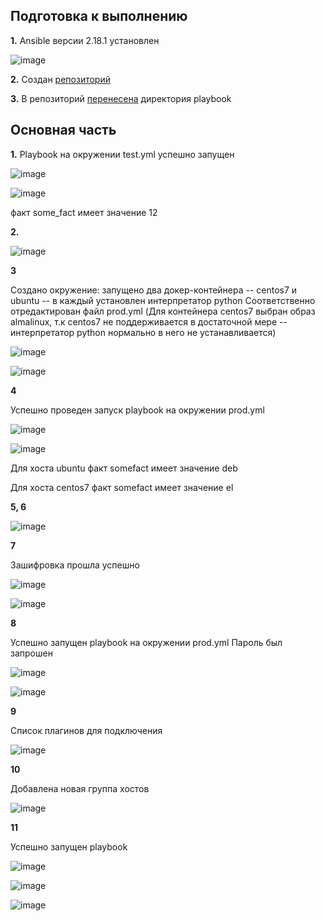 ## Подготовка к выполнению ##

**1.** Ansible версии 2.18.1 установлен

![image](https://github.com/user-attachments/assets/2029ea7a-8520-4935-a3af-b4b262b8ca19)

**2.** Создан [репозиторий](https://github.com/user-attachments/assets/4287724f-3599-46c6-9b2b-329b6543e6cf)

**3.** В репозиторий [перенесена](https://github.com/g-timokhin/ansible_intro/tree/master/playbook) директория playbook

## Основная часть ##

**1.** Playbook на окружении test.yml успешно запущен

![image](https://github.com/user-attachments/assets/9ad8c6cd-bbd4-493e-87d2-1fbda934184d)

![image](https://github.com/user-attachments/assets/b7b51ada-28d1-438b-8071-80a8840d7ba3)

факт some_fact имеет значение 12

**2.**

![image](https://github.com/user-attachments/assets/088dff61-048d-480a-99b6-d1c28090895c)

**3** 

Создано окружение: запущено два докер-контейнера -- centos7 и ubuntu --  в каждый установлен интерпретатор python
Соответственно отредактирован файл prod.yml
(Для контейнера centos7 выбран образ almalinux, т.к centos7 не поддерживается в достаточной мере -- интерпретатор python нормально в него не устанавливается)

![image](https://github.com/user-attachments/assets/4e4e127c-c3b1-4399-bca7-2f7355790037)

![image](https://github.com/user-attachments/assets/39b20504-fb27-4352-b094-7b4af917ccea)

**4**

Успешно проведен запуск playbook на окружении prod.yml

![image](https://github.com/user-attachments/assets/b23eb63a-29b6-441e-b356-4ed6a05e7027)

![image](https://github.com/user-attachments/assets/e0b527e8-cb8d-49f7-abf2-638d5d6c25ac)

Для хоста ubuntu факт somefact имеет значение deb

Для хоста centos7 факт somefact имеет значение el

**5, 6**

![image](https://github.com/user-attachments/assets/2d9f019c-b1bc-4db3-9deb-14dad771639e)

**7**

Зашифровка прошла успешно

![image](https://github.com/user-attachments/assets/9d2b53f6-071c-4257-8f40-8d2c22c8beb2)

![image](https://github.com/user-attachments/assets/f9c4403a-a813-465a-8cb4-f04e9d46df3e)

**8**

Успешно запущен playbook на окружении prod.yml
Пароль был запрошен

![image](https://github.com/user-attachments/assets/c1b24ac5-1a4e-425c-9ad3-e45ef0be42e8)

![image](https://github.com/user-attachments/assets/5b8fc465-c62d-43f5-a967-ce69de2d928d)


**9**

Список плагинов для подключения

![image](https://github.com/user-attachments/assets/dac5545d-c862-4934-bde5-3fc6b2e81b92)

**10**

Добавлена новая группа хостов

![image](https://github.com/user-attachments/assets/f06b4ec2-a9f4-4043-a440-9e8640b21a4a)

**11**

Успешно запущен playbook

![image](https://github.com/user-attachments/assets/223d5fcc-78ed-40ec-8469-d22494744a23)

![image](https://github.com/user-attachments/assets/e69caf9f-0335-4274-b840-965ed382d339)

![image](https://github.com/user-attachments/assets/7cedca8e-cfba-494c-9a83-3e7d4278cd52)


























































